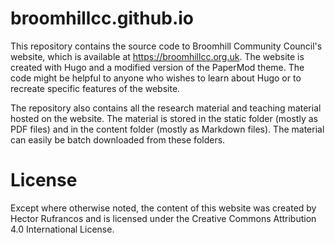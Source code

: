 # broomhillcc.github.io
This repository contains the source code to Broomhill Community Council's website, which is available at https://broomhillcc.org.uk. The website is created with Hugo and a modified version of the PaperMod theme. The code might be helpful to anyone who wishes to learn about Hugo or to recreate specific features of the website.

The repository also contains all the research material and teaching material hosted on the website. The material is stored in the static folder (mostly as PDF files) and in the content folder (mostly as Markdown files). The material can easily be batch downloaded from these folders.

# License
Except where otherwise noted, the content of this website was created by Hector Rufrancos and is licensed under the Creative Commons Attribution 4.0 International License.
